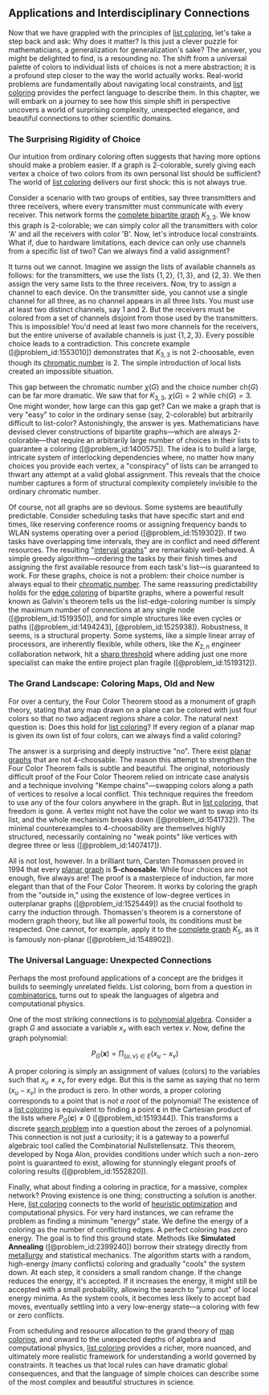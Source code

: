 ## Applications and Interdisciplinary Connections

Now that we have grappled with the principles of [list coloring](@article_id:262087), let's take a step back and ask: Why does it matter? Is this just a clever puzzle for mathematicians, a generalization for generalization's sake? The answer, you might be delighted to find, is a resounding no. The shift from a universal palette of colors to individual lists of choices is not a mere abstraction; it is a profound step closer to the way the world actually works. Real-world problems are fundamentally about navigating local constraints, and [list coloring](@article_id:262087) provides the perfect language to describe them. In this chapter, we will embark on a journey to see how this simple shift in perspective uncovers a world of surprising complexity, unexpected elegance, and beautiful connections to other scientific domains.

### The Surprising Rigidity of Choice

Our intuition from ordinary coloring often suggests that having more options should make a problem easier. If a graph is 2-colorable, surely giving each vertex a choice of two colors from its own personal list should be sufficient? The world of [list coloring](@article_id:262087) delivers our first shock: this is not always true.

Consider a scenario with two groups of entities, say three transmitters and three receivers, where every transmitter must communicate with every receiver. This network forms the [complete bipartite graph](@article_id:275735) $K_{3,3}$. We know this graph is 2-colorable; we can simply color all the transmitters with color 'A' and all the receivers with color 'B'. Now, let's introduce local constraints. What if, due to hardware limitations, each device can only use channels from a specific list of two? Can we always find a valid assignment?

It turns out we cannot. Imagine we assign the lists of available channels as follows: for the transmitters, we use the lists $\{1, 2\}$, $\{1, 3\}$, and $\{2, 3\}$. We then assign the very same lists to the three receivers. Now, try to assign a channel to each device. On the transmitter side, you cannot use a single channel for all three, as no channel appears in all three lists. You must use at least two distinct channels, say 1 and 2. But the receivers must be colored from a set of channels disjoint from those used by the transmitters. This is impossible! You'd need at least two more channels for the receivers, but the entire universe of available channels is just $\{1, 2, 3\}$. Every possible choice leads to a contradiction. This concrete example ([@problem_id:1553010]) demonstrates that $K_{3,3}$ is not 2-choosable, even though its [chromatic number](@article_id:273579) is 2. The simple introduction of local lists created an impossible situation.

This gap between the chromatic number $\chi(G)$ and the choice number $\text{ch}(G)$ can be far more dramatic. We saw that for $K_{3,3}$, $\chi(G)=2$ while $\text{ch}(G)=3$. One might wonder, how large can this gap get? Can we make a graph that is very "easy" to color in the ordinary sense (say, 2-colorable) but arbitrarily difficult to list-color? Astonishingly, the answer is yes. Mathematicians have devised clever constructions of bipartite graphs—which are always 2-colorable—that require an arbitrarily large number of choices in their lists to guarantee a coloring ([@problem_id:1400575]). The idea is to build a large, intricate system of interlocking dependencies where, no matter how many choices you provide each vertex, a "conspiracy" of lists can be arranged to thwart any attempt at a valid global assignment. This reveals that the choice number captures a form of structural complexity completely invisible to the ordinary chromatic number.

Of course, not all graphs are so devious. Some systems are beautifully predictable. Consider scheduling tasks that have specific start and end times, like reserving conference rooms or assigning frequency bands to WLAN systems operating over a period ([@problem_id:1519302]). If two tasks have overlapping time intervals, they are in conflict and need different resources. The resulting "[interval graphs](@article_id:135943)" are remarkably well-behaved. A simple greedy algorithm—ordering the tasks by their finish times and assigning the first available resource from each task's list—is guaranteed to work. For these graphs, choice is not a problem: their choice number is always equal to their [chromatic number](@article_id:273579). The same reassuring predictability holds for the [edge coloring](@article_id:270853) of bipartite graphs, where a powerful result known as Galvin's theorem tells us the list-edge-coloring number is simply the maximum number of connections at any single node ([@problem_id:1519350]), and for simple structures like even cycles or paths ([@problem_id:1494243], [@problem_id:1525938]). Robustness, it seems, is a structural property. Some systems, like a simple linear array of processors, are inherently flexible, while others, like the $K_{2,n}$ engineer collaboration network, hit a [sharp threshold](@article_id:260421) where adding just one more specialist can make the entire project plan fragile ([@problem_id:1519312]).

### The Grand Landscape: Coloring Maps, Old and New

For over a century, the Four Color Theorem stood as a monument of graph theory, stating that any map drawn on a plane can be colored with just four colors so that no two adjacent regions share a color. The natural next question is: Does this hold for [list coloring](@article_id:262087)? If every region of a planar map is given its own list of four colors, can we always find a valid coloring?

The answer is a surprising and deeply instructive "no". There exist [planar graphs](@article_id:268416) that are not 4-choosable. The reason this attempt to strengthen the Four Color Theorem fails is subtle and beautiful. The original, notoriously difficult proof of the Four Color Theorem relied on intricate case analysis and a technique involving "Kempe chains"—swapping colors along a path of vertices to resolve a local conflict. This technique requires the freedom to use any of the four colors anywhere in the graph. But in [list coloring](@article_id:262087), that freedom is gone. A vertex might not have the color we want to swap into its list, and the whole mechanism breaks down ([@problem_id:1541732]). The minimal counterexamples to 4-choosability are themselves highly structured, necessarily containing no "weak points" like vertices with degree three or less ([@problem_id:1407417]).

All is not lost, however. In a brilliant turn, Carsten Thomassen proved in 1994 that every [planar graph](@article_id:269143) is **5-choosable**. While four choices are not enough, five always are! The proof is a masterpiece of induction, far more elegant than that of the Four Color Theorem. It works by coloring the graph from the "outside in," using the existence of low-degree vertices in outerplanar graphs ([@problem_id:1525449]) as the crucial foothold to carry the induction through. Thomassen's theorem is a cornerstone of modern graph theory, but like all powerful tools, its conditions must be respected. One cannot, for example, apply it to the [complete graph](@article_id:260482) $K_5$, as it is famously non-planar ([@problem_id:1548902]).

### The Universal Language: Unexpected Connections

Perhaps the most profound applications of a concept are the bridges it builds to seemingly unrelated fields. List coloring, born from a question in [combinatorics](@article_id:143849), turns out to speak the languages of algebra and computational physics.

One of the most striking connections is to [polynomial algebra](@article_id:263141). Consider a graph $G$ and associate a variable $x_v$ with each vertex $v$. Now, define the graph polynomial:

$$ P_G(\mathbf{x}) = \prod_{\{u, v\} \in E} (x_u - x_v) $$

A proper coloring is simply an assignment of values (colors) to the variables such that $x_u \neq x_v$ for every edge. But this is the same as saying that no term $(x_u - x_v)$ in the product is zero. In other words, a proper coloring corresponds to a point that is *not a root* of the polynomial! The existence of a [list coloring](@article_id:262087) is equivalent to finding a point $\mathbf{c}$ in the Cartesian product of the lists where $P_G(\mathbf{c}) \neq 0$ ([@problem_id:1519344]). This transforms a discrete [search problem](@article_id:269942) into a question about the zeroes of a polynomial. This connection is not just a curiosity; it is a gateway to a powerful algebraic tool called the Combinatorial Nullstellensatz. This theorem, developed by Noga Alon, provides conditions under which such a non-zero point is guaranteed to exist, allowing for stunningly elegant proofs of coloring results ([@problem_id:1552820]).

Finally, what about finding a coloring in practice, for a massive, complex network? Proving existence is one thing; constructing a solution is another. Here, [list coloring](@article_id:262087) connects to the world of [heuristic optimization](@article_id:166869) and computational physics. For very hard instances, we can reframe the problem as finding a minimum "energy" state. We define the energy of a coloring as the number of conflicting edges. A perfect coloring has zero energy. The goal is to find this ground state. Methods like **Simulated Annealing** ([@problem_id:2399240]) borrow their strategy directly from [metallurgy](@article_id:158361) and statistical mechanics. The algorithm starts with a random, high-energy (many conflicts) coloring and gradually "cools" the system down. At each step, it considers a small random change. If the change reduces the energy, it's accepted. If it increases the energy, it might still be accepted with a small probability, allowing the search to "jump out" of local energy minima. As the system cools, it becomes less likely to accept bad moves, eventually settling into a very low-energy state—a coloring with few or zero conflicts.

From scheduling and resource allocation to the grand theory of [map coloring](@article_id:274877), and onward to the unexpected depths of algebra and computational physics, [list coloring](@article_id:262087) provides a richer, more nuanced, and ultimately more realistic framework for understanding a world governed by constraints. It teaches us that local rules can have dramatic global consequences, and that the language of simple choices can describe some of the most complex and beautiful structures in science.